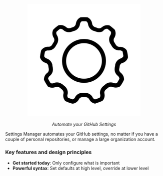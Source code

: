 <style>
.md-content .md-typeset h1 { display: none; }
</style>

<div align="center">
    <img src="assets/logo-black.png"/>
</div>

<p align="center">
    <em>Automate your GitHub Settings</em>
</p>

Settings Manager automates your GitHub settings, no matter if you have a couple
of personal repositories, or manage a large organization account.

### Key features and design principles

* **Get started today**: Only configure what is important
* **Powerful syntax**: Set defaults at high level, override at lower level
